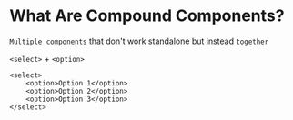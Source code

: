 # What Are Compound Components?

`Multiple components` that don't work standalone but instead `together`

`<select>` + `<option>`

```
<select>
    <option>Option 1</option>
    <option>Option 2</option>
    <option>Option 3</option>
</select>
```
